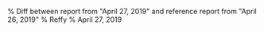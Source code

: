 % Diff between report from "April 27, 2019" and reference report from "April 26, 2019"
% Reffy
% April 27, 2019

